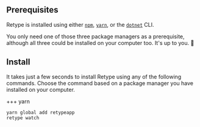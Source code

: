 ## Prerequisites

Retype is installed using either [`npm`](https://www.npmjs.com/get-npm), [`yarn`](https://classic.yarnpkg.com/en/docs/install/), or the [`dotnet`](https://dotnet.microsoft.com/download/dotnet-core) CLI.

You only need one of those three package managers as a prerequisite, although all three could be installed on your computer too. It's up to you. :raised_hands:

## Install

It takes just a few seconds to install Retype using any of the following commands. Choose the command based on a package manager you have installed on your computer.

+++ yarn
```
yarn global add retypeapp
retype watch
```

